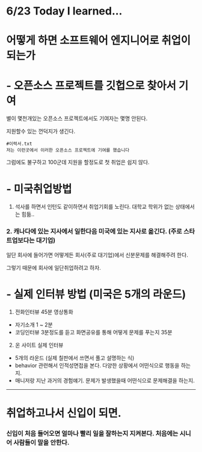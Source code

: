 # 6/23 Today I learned...

# 어떻게 하면 소프트웨어 엔지니어로 취업이 되는가

# - 오픈소스 프로젝트를 깃헙으로 찾아서 기여

별이 몇천개있는 오픈소스 프로젝트에서도 기여자는 몇명 안된다.

지원할수 있는 껀덕지가 생긴다. 


```
#이력서.txt
저는 이런곳에서 이러한 오픈소스 프로젝트에 기여를 했습니다
```

그럼에도 불구하고 100군데 지원을 할정도로 첫 취업은 쉽지 않다.

# - 미국취업방법
1. 석사를 하면서 인턴도 같이하면서 취업기회를 노린다. 대학교 학위가 없는 상태에서는 힘듦..

### 2. 캐나다에 있는 지사에서 일한다음 미국에 있는 지사로 옮긴다. (주로 스타트업보다는 대기업)

일단 회사에 들어가면 어떻게든 회사(주로 대기업)에서 신분문제를 해결해주려 한다.

그렇기 때문에 회사에 일단취업하려고 하자.

# - 실제 인터뷰 방법 (미국은 5개의 라운드)

1. 전화인터뷰 45분 영상통화

- 자기소개 1 ~ 2분
- 코딩인터뷰 3분정도를 듣고 화면공유를 통해 어떻게 문제를 푸는지 35분

2. 온 사이트 실제 인터뷰 

- 5개의 라운드 (실제 칠판에서 쓰면서 풀고 설명하는 식)
- behavior 관련해서 인적성면접을 본다. 다양한 상황에서 어떤식으로 행동을 하는지.
- 매니저랑 지난 과거의 경험얘기. 문제가 발생했을때 어떤식으로 문제해결을 하는지.


---
# 취업하고나서 신입이 되면.

### 신입이 처음 들어오면 얼마나 빨리 일을 잘하는지 지켜본다. 처음에는 시니어 사람들이 말을 안한다.
